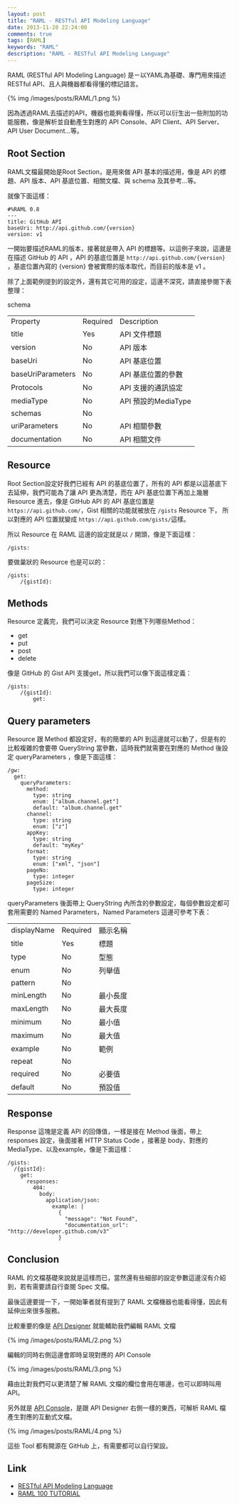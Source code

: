 ```yaml
---
layout: post
title: "RAML - RESTful API Modeling Language"
date: 2013-11-28 22:24:00
comments: true
tags: [RAML]
keywords: "RAML"
description: "RAML - RESTful API Modeling Language"
---
```


RAML (RESTful API Modeling Language) 是ㄧ以YAML為基礎、專門用來描述 RESTful API、且人與機器都看得懂的標記語言。 

<!--More-->

{% img /images/posts/RAML/1.png %}


因為透過RAML去描述的API，機器也能夠看得懂，所以可以衍生出一些附加的功能服務，像是解析並自動產生對應的 API Console、API Client、API Server、API User Document…等。


Root Section
------------

RAML文檔最開始是Root Section，是用來做 API 基本的描述用，像是 API 的標題、API 版本、API 基底位置、相關文檔、與 schema 及其參考...等。

就像下面這樣：

    #%RAML 0.8
    ---
    title: GitHub API
    baseUri: http://api.github.com/{version}
    version: v1

一開始要描述RAML的版本，接著就是帶入 API 的標題等。以這例子來說，這邊是在描述 GitHub 的 API ，API 的基底位置是 `http://api.github.com/{version}` ，基底位置內寫的 {version} 會被實際的版本取代，而目前的版本是 v1 。  

除了上面範例提到的設定外，還有其它可用的設定，這邊不深究，請直接參閱下表整理： 

<table>
<tr><td> Property </td> <td> Required</td> <td> Description</td> </tr>
<tr><td> title </td> <td> Yes </td> <td> API 文件標題</td> </tr>
<tr><td> version </td> <td> No </td> <td> API 版本</td> </tr>
<tr><td> baseUri </td> <td> No </td> <td> API 基底位置</td> </tr>
<tr><td> baseUriParameters </td> <td> No </td> <td> API 基底位置的參數</td> </tr>
<tr><td> Protocols </td> <td> No </td> <td> API 支援的通訊協定</td> </tr>
<tr><td> mediaType </td> <td> No </td> <td> API 預設的MediaType</td> </tr>
<tr><td> schemas </td> <td> No </td> <td> </td> schema</tr>
<tr><td> uriParameters </td> <td> No </td> <td> API 相關參數</td> </tr>
<tr><td> documentation </td> <td> No </td> <td> API 相關文件</td> </tr>
</table>


Resource
--------

Root Section設定好我們已經有 API 的基底位置了，所有的 API 都是以這基底下去延伸，我們可能為了讓 API 更為清楚，而在 API 基底位置下再加上幾層 Resource 進去，像是 GitHub API 的 API 基底位置是 `https://api.github.com/`，Gist 相關的功能就被放在 `/gists` Resource 下， 所以對應的 API 位置就變成 `https://api.github.com/gists/`這樣。

所以 Resource 在 RAML 這邊的設定就是以 `/` 開頭，像是下面這樣：

    /gists:


要做巢狀的 Resource 也是可以的：

    /gists:
    	/{gistId}:

      

Methods
-------

Resource 定義完，我們可以決定 Resource 對應下列哪些Method：

- get	
- put
- post
- delete

像是 GitHub 的 Gist API 支援get，所以我們可以像下面這樣定義：

    /gists:
        /{gistId}:
    		get:


Query parameters
----------------

Resource 跟 Method 都設定好，有的簡單的 API 到這邊就可以動了，但是有的比較複雜的會要帶 QueryString 當參數，這時我們就需要在對應的 Method 後設定 queryParameters ，像是下面這樣： 

    /gw:
      get:
        queryParameters:
          method:
            type: string
            enum: ["album.channel.get"]
            default: "album.channel.get"
          channel:
            type: string
            enum: ["z"]
          appKey:
            type: string
            default: "myKey"
          format:
            type: string
            enum: ["xml", "json"]
          pageNo:
            type: integer
          pageSize:
            type: integer      


queryParameters 後面帶上 QueryString 內所含的參數設定，每個參數設定都可套用需要的 Named Parameters，Named Parameters 這邊可參考下表：

<table>
<tr><td> displayName </td> <td> Required</td> <td> 顯示名稱 </td> </tr>
<tr><td> title </td> <td> Yes </td> <td> 標題</td> </tr>
<tr><td> type </td> <td> No </td> <td> 型態</td> </tr>
<tr><td> enum </td> <td> No </td> <td> 列舉值</td> </tr>
<tr><td> pattern </td> <td> No </td> <td> </td> </tr>
<tr><td> minLength </td> <td> No </td> <td>最小長度</td> </tr>
<tr><td> maxLength </td> <td> No </td> <td>最大長度</td> </tr>
<tr><td> minimum </td> <td> No </td> <td> 最小值</td> </tr>
<tr><td> maximum </td> <td> No </td> <td> 最大值</td> </tr>
<tr><td> example </td> <td> No </td> <td> 範例</td> </tr>
<tr><td> repeat </td> <td> No </td> <td> </td> </tr>
<tr><td> required </td> <td> No </td> <td>必要值</td> </tr>
<tr><td> default </td> <td> No </td> <td> 預設值</td> </tr>
</table>


Response
--------

Response 這塊是定義 API 的回傳值，一樣是接在 Method 後面，帶上 responses 設定，後面接著 HTTP Status Code ，接著是 body、對應的MediaType、以及example，像是下面這樣：

    /gists: 
      /{gistId}:
        get:
          responses:
            404:
              body:
                application/json:
                  example: |
                    {
                      "message": "Not Found",
                      "documentation_url": "http://developer.github.com/v3"
                    }


Conclusion
----------

RAML 的文檔基礎來說就是這樣而已，當然還有些細部的設定參數這邊沒有介紹到，若有需要請自行查閱 Spec 文檔。 

最後這邊要提一下，一開始筆者就有提到了 RAML 文檔機器也能看得懂，因此有延伸出來很多服務。  

比較重要的像是 [API Designer](http://www.apihub.com/raml/api-designer#/api-designer) 就能輔助我們編輯 RAML 文檔

{% img /images/posts/RAML/2.png %}


編輯的同時右側這邊會即時呈現對應的 API Console 

{% img /images/posts/RAML/3.png %}


藉由比對我們可以更清楚了解 RAML 文檔的欄位會用在哪邊，也可以即時叫用 API。


另外就是 [API Console](http://www.apihub.com/raml-tools)，是跟 API Designer 右側一樣的東西，可解析 RAML 檔產生對應的互動式文檔。

{% img /images/posts/RAML/4.png %}


這些 Tool 都有開源在 GitHub 上，有需要都可以自行架設。

Link
----
* [ RESTful API Modeling Language ]( http://raml.org/index.html )
* [ RAML 100 TUTORIAL ]( http://raml.org/docs.html )
